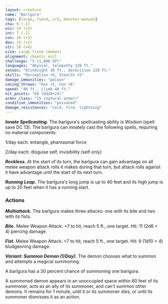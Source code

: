 ```yaml
---
layout: creature
name: "Barlgura"
tags: [large, fiend, cr5, monster-manual]
cha: 9 (-1)
wis: 14 (+2)
int: 7 (-2)
con: 16 (+3)
dex: 15 (+2)
str: 18 (+4)
size: Large fiend (demon)
alignment: chaotic evil
challenge: "5 (1,800 XP)"
languages: "Abyssal, telepathy 120 ft."
senses: "blindsight 30 ft., darkvision 120 ft."
skills: "Perception +5, Stealth +5"
damage_immunities: "poison"
saving_throws: "Dex +5, Con +6"
speed: "40 ft., climb 40 ft."
hit_points: "68 (8d10+24)"
armor_class: "15 (natural armor)"
condition_immunities: "poisoned"
damage_resistances: "cold, fire, lightning"
---
```


***Innate Spellcasting.*** The barlgura's spellcasting ability is Wisdom (spell save DC 13). The barlgura can innately cast the following spells, requiring no material components:

1/day each: entangle, phantasmal force

2/day each: disguise self, invisibility (self only)

***Reckless.*** At the start of its turn, the barlgura can gain advantage on all melee weapon attack rolls it makes during that turn, but attack rolls against it have advantage until the start of its next turn.

***Running Leap.*** The barlgura's long jump is up to 40 feet and its high jump is up to 20 feet when it has a running start.

### Actions

***Multiattack.*** The barlgura makes three attacks: one with its bite and two with its fists.

***Bite.*** Melee Weapon Attack: +7 to hit, reach 5 ft., one target. Hit: 11 (2d6 + 4) piercing damage.

***Fist.*** Melee Weapon Attack: +7 to hit, reach 5 ft., one target. Hit: 9 (1d10 + 4) bludgeoning damage.

***Variant: Summon Demon (1/Day).*** The demon chooses what to summon and attempts a magical summoning.

A barlgura has a 30 percent chance of summoning one barlgura.

A summoned demon appears in an unoccupied space within 60 feet of its summoner, acts as an ally of its summoner, and can't summon other demons. It remains for 1 minute, until it or its summoner dies, or until its summoner dismisses it as an action.